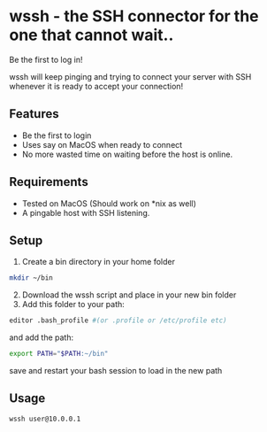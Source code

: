 # wssh - the SSH connector for the one that cannot wait..

Be the first to log in!

wssh will keep pinging and trying to connect your server with SSH whenever it is ready to accept your connection!

## Features

- Be the first to login
- Uses say on MacOS when ready to connect
- No more wasted time on waiting before the host is online.

## Requirements

- Tested on MacOS (Should work on *nix as well)
- A pingable host with SSH listening.

## Setup

1. Create a bin directory in your home folder

```bash
mkdir ~/bin
```

2. Download the wssh script and place in your new bin folder
3. Add this folder to your path:

```bash
editor .bash_profile #(or .profile or /etc/profile etc)
```

and add the path:

```bash
export PATH="$PATH:~/bin"
```

save and restart your bash session to load in the new path

## Usage

```bash
wssh user@10.0.0.1 
```

